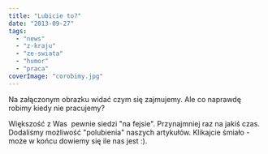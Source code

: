 ```yaml
---
title: "Lubicie to?"
date: "2013-09-27"
tags:
  - "news"
  - "z-kraju"
  - "ze-swiata"
  - "humor"
  - "praca"
coverImage: "corobimy.jpg"
---
```


Na załączonym obrazku widać czym się zajmujemy. Ale co naprawdę robimy kiedy nie
pracujemy?

Większość z Was  pewnie siedzi "na fejsie". Przynajmniej raz na jakiś czas.
Dodaliśmy możliwość "polubienia" naszych artykułów. Klikajcie śmiało - może w
końcu dowiemy się ile nas jest :).
